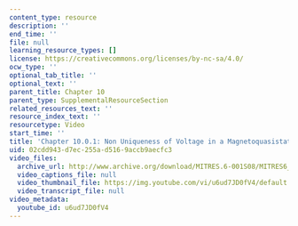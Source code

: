 ```yaml
---
content_type: resource
description: ''
end_time: ''
file: null
learning_resource_types: []
license: https://creativecommons.org/licenses/by-nc-sa/4.0/
ocw_type: ''
optional_tab_title: ''
optional_text: ''
parent_title: Chapter 10
parent_type: SupplementalResourceSection
related_resources_text: ''
resource_index_text: ''
resourcetype: Video
start_time: ''
title: 'Chapter 10.0.1: Non Uniqueness of Voltage in a Magnetoquasistatic System'
uid: 02cdd943-d7ec-255a-d516-9accb9aecfc3
video_files:
  archive_url: http://www.archive.org/download/MITRES.6-001S08/MITRES6_001S08_10-0-1_300k.mp4
  video_captions_file: null
  video_thumbnail_file: https://img.youtube.com/vi/u6ud7JD0fV4/default.jpg
  video_transcript_file: null
video_metadata:
  youtube_id: u6ud7JD0fV4
---
```

